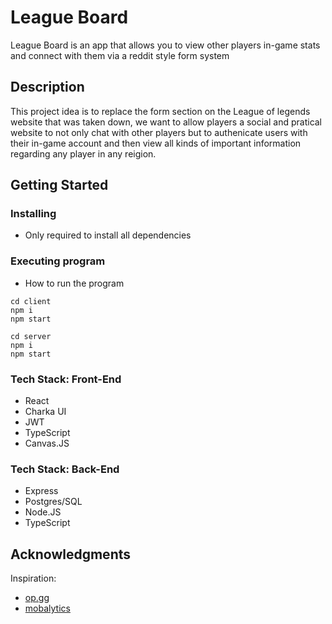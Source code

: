 # League Board

League Board is an app that allows you to view other players in-game stats and connect with them via a reddit style form system 

## Description

This project idea is to replace the form section on the League of legends website that was taken down, we want to allow players a social and pratical website to not only chat with other players but to authenicate users with their in-game account and then view all kinds of important information regarding any player in any reigion. 

## Getting Started

### Installing

* Only required to install all dependencies

### Executing program

* How to run the program


```
cd client 
npm i
npm start
```

```
cd server 
npm i 
npm start
```
### Tech Stack: Front-End
* React
* Charka UI
* JWT
* TypeScript
* Canvas.JS

### Tech Stack: Back-End
* Express
* Postgres/SQL
* Node.JS
* TypeScript



## Acknowledgments
Inspiration:
* [op.gg](https://na.op.gg/)
* [mobalytics](https://mobalytics.gg/)
